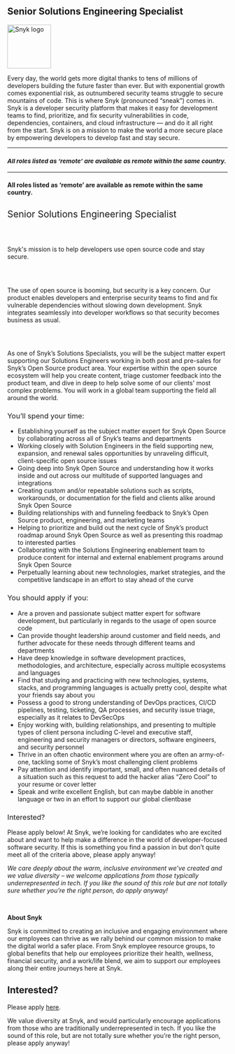 Senior Solutions Engineering Specialist
---

<img src="https://res.cloudinary.com/snyk/image/upload/v1537345894/press-kit/brand/logo-black.png" width="100" alt="Snyk logo" />

<div class="content-intro"><p><span style="font-weight: 400;">Every day, the world gets more digital thanks to tens of millions of developers building the future faster than ever. But with exponential growth comes exponential risk, as outnumbered security teams struggle to secure mountains of code. This is where Snyk (pronounced “sneak”) comes in. Snyk is a developer security platform that makes it easy for development teams to find, prioritize, and fix security vulnerabilities in code, dependencies, containers, and cloud infrastructure — and do it all right from the start. Snyk is on a mission to make the world a more secure place by empowering developers to develop fast and stay secure.</span></p></div><hr>
<h3><em><strong><sub>All roles listed as ‘remote’ are available as remote within the same country.</sub></strong></em></h3>
<hr>
<h4><strong>All roles listed as ‘remote’ are available as remote within the same country.</strong></h4>
<h2><span style="font-weight: 400;">Senior Solutions Engineering Specialist&nbsp;</span></h2>
<h3>&nbsp;</h3>
<p><span style="font-weight: 400;">Snyk's mission is to help developers use open source code and stay secure.</span></p>
<h3>&nbsp;</h3>
<p><span style="font-weight: 400;">The use of open source is booming, but security is a key concern. Our product enables developers and enterprise security teams to find and fix vulnerable dependencies without slowing down development. Snyk integrates seamlessly into developer workflows so that security becomes business as usual.</span></p>
<h3>&nbsp;</h3>
<p><span style="font-weight: 400;">As one of Snyk’s Solutions Specialists, you will be the subject matter expert supporting our Solutions Engineers working in both post and pre-sales for Snyk’s Open Source product area. Your expertise within the open source ecosystem will help you create content, triage customer feedback into the product team, and dive in deep to help solve some of our clients' most complex problems. You will work in a global team supporting the field all around the world.</span></p>
<h3><span style="font-weight: 400;">You’ll spend your time:</span></h3>
<ul>
<li style="font-weight: 400;"><span style="font-weight: 400;">Establishing yourself as the subject matter expert for Snyk Open Source by collaborating across all of Snyk’s teams and departments</span></li>
<li style="font-weight: 400;"><span style="font-weight: 400;">Working closely with Solution Engineers in the field supporting new, expansion, and renewal sales opportunities by unraveling difficult, client-specific open source issues</span></li>
<li style="font-weight: 400;"><span style="font-weight: 400;">Going deep into Snyk Open Source and understanding how it works inside and out across our multitude of supported languages and integrations</span></li>
<li style="font-weight: 400;"><span style="font-weight: 400;">Creating custom and/or repeatable solutions such as scripts, workarounds, or documentation for the field and clients alike around Snyk Open Source</span></li>
<li style="font-weight: 400;"><span style="font-weight: 400;">Building relationships with and funneling feedback to Snyk’s Open Source product, engineering, and marketing teams</span></li>
<li style="font-weight: 400;"><span style="font-weight: 400;">Helping to prioritize and build out the next cycle of Snyk’s product roadmap around Snyk Open Source as well as presenting this roadmap to interested parties</span></li>
<li style="font-weight: 400;"><span style="font-weight: 400;">Collaborating with the Solutions Engineering enablement team to produce content for internal and external enablement programs around Snyk Open Source</span></li>
<li style="font-weight: 400;"><span style="font-weight: 400;">Perpetually learning about new technologies, market strategies, and the competitive landscape in an effort to stay ahead of the curve</span></li>
</ul>
<h3><span style="font-weight: 400;">You should apply if you:</span></h3>
<ul>
<li style="font-weight: 400;"><span style="font-weight: 400;">Are a proven and passionate subject matter expert for software development, but particularly in regards to the usage of open source code</span></li>
<li style="font-weight: 400;"><span style="font-weight: 400;">Can provide thought leadership around customer and field needs, and further advocate for these needs through different teams and departments</span></li>
<li style="font-weight: 400;"><span style="font-weight: 400;">Have deep knowledge in software development practices, methodologies, and architecture, especially across multiple ecosystems and languages</span></li>
<li style="font-weight: 400;"><span style="font-weight: 400;">Find that studying and practicing with new technologies, systems, stacks, and programming languages is actually pretty cool, despite what your friends say about you</span></li>
<li style="font-weight: 400;"><span style="font-weight: 400;">Possess a good to strong understanding of DevOps practices, CI/CD pipelines, testing, ticketing, QA processes, and security issue triage, especially as it relates to DevSecOps</span></li>
<li style="font-weight: 400;"><span style="font-weight: 400;">Enjoy working with, building relationships, and presenting to multiple types of client persona including C-level and executive staff, engineering and security managers or directors, software engineers, and security personnel</span></li>
<li style="font-weight: 400;"><span style="font-weight: 400;">Thrive in an often chaotic environment where you are often an army-of-one, tackling some of Snyk’s most challenging client problems</span></li>
<li style="font-weight: 400;"><span style="font-weight: 400;">Pay attention and identify important, small, and often nuanced details of a situation such as this request to add the hacker alias “Zero Cool” to your resume or cover letter</span></li>
<li style="font-weight: 400;"><span style="font-weight: 400;">Speak and write excellent English, but can maybe dabble in another language or two in an effort to support our global clientbase</span></li>
</ul>
<h3><span style="font-weight: 400;">Interested?</span></h3>
<p><span style="font-weight: 400;">Please apply below! At Snyk, we’re looking for candidates who are excited about and want to help make a difference in the world of developer-focused software security. If this is something you find a passion in but don’t quite meet all of the criteria above, please apply anyway!</span></p><div class="content-conclusion"><p><em data-stringify-type="italic">We care deeply about the warm, inclusive environment we’ve created and we value diversity – we welcome applications from those typically underrepresented in tech. If you like the sound of this role but are not totally sure whether you’re the right person, do apply anyway!</em></p>
<p>&nbsp;</p>
<p><strong>About Snyk</strong></p>
<p><strong><span style="font-weight: 400;">Snyk is committed to creating an inclusive and engaging environment where our employees can thrive as we rally behind our common mission to make the digital world a safer place. From Snyk employee resource groups, to global benefits that help our employees prioritize their health, wellness, financial security, and a work/life blend, we aim to support our employees along their entire journeys here at Snyk. </span></strong></p></div>

Interested?
---

Please apply [here](https://boards.greenhouse.io/snyk/jobs/6313937002#app).

We value diversity at Snyk, and would particularly encourage applications from those who are traditionally underrepresented in tech.
If you like the sound of this role, but are not totally sure whether you’re the right person, please apply anyway!
